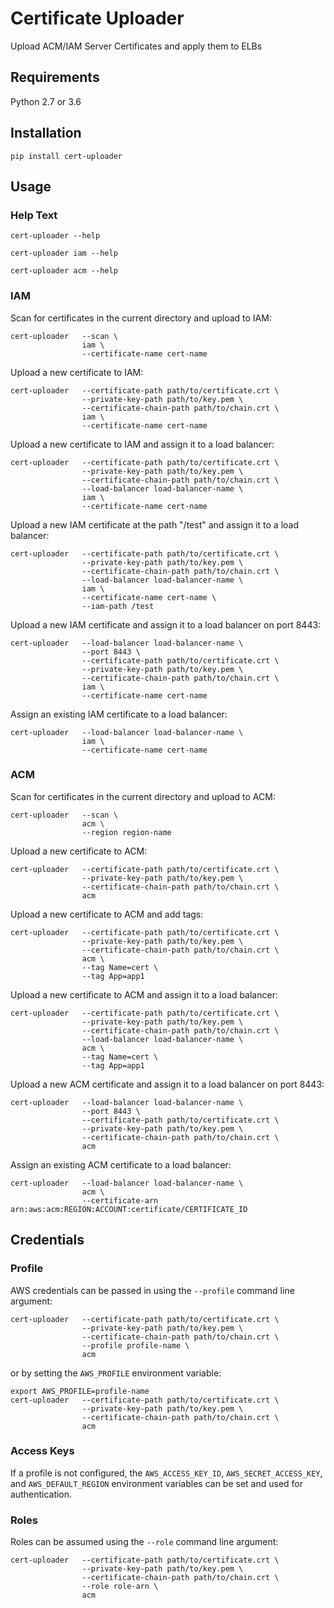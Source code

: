 # Certificate Uploader

Upload ACM/IAM Server Certificates and apply them to ELBs


## Requirements
Python 2.7 or 3.6

## Installation
```
pip install cert-uploader
```

## Usage

### Help Text

```
cert-uploader --help

cert-uploader iam --help

cert-uploader acm --help
```

### IAM

Scan for certificates in the current directory and upload to IAM:
```
cert-uploader   --scan \
                iam \
                --certificate-name cert-name
```

Upload a new certificate to IAM:
```
cert-uploader   --certificate-path path/to/certificate.crt \
                --private-key-path path/to/key.pem \
                --certificate-chain-path path/to/chain.crt \
                iam \
                --certificate-name cert-name
```

Upload a new certificate to IAM and assign it to a load balancer:
```
cert-uploader   --certificate-path path/to/certificate.crt \
                --private-key-path path/to/key.pem \
                --certificate-chain-path path/to/chain.crt \
                --load-balancer load-balancer-name \
                iam \
                --certificate-name cert-name
```

Upload a new IAM certificate at the path "/test" and assign it to a load balancer:
```
cert-uploader   --certificate-path path/to/certificate.crt \
                --private-key-path path/to/key.pem \
                --certificate-chain-path path/to/chain.crt \
                --load-balancer load-balancer-name \
                iam \
                --certificate-name cert-name \
                --iam-path /test
```

Upload a new IAM certificate and assign it to a load balancer on port 8443:
```
cert-uploader   --load-balancer load-balancer-name \
                --port 8443 \
                --certificate-path path/to/certificate.crt \
                --private-key-path path/to/key.pem \
                --certificate-chain-path path/to/chain.crt \
                iam \
                --certificate-name cert-name
```

Assign an existing IAM certificate to a load balancer:
```
cert-uploader   --load-balancer load-balancer-name \
                iam \
                --certificate-name cert-name
```

### ACM

Scan for certificates in the current directory and upload to ACM:
```
cert-uploader   --scan \
                acm \
                --region region-name
```

Upload a new certificate to ACM:
```
cert-uploader   --certificate-path path/to/certificate.crt \
                --private-key-path path/to/key.pem \
                --certificate-chain-path path/to/chain.crt \
                acm
```

Upload a new certificate to ACM and add tags:
```
cert-uploader   --certificate-path path/to/certificate.crt \
                --private-key-path path/to/key.pem \
                --certificate-chain-path path/to/chain.crt \
                acm \
                --tag Name=cert \
                --tag App=app1
```

Upload a new certificate to ACM and assign it to a load balancer:
```
cert-uploader   --certificate-path path/to/certificate.crt \
                --private-key-path path/to/key.pem \
                --certificate-chain-path path/to/chain.crt \
                --load-balancer load-balancer-name \
                acm \
                --tag Name=cert \
                --tag App=app1
```

Upload a new ACM certificate and assign it to a load balancer on port 8443:
```
cert-uploader   --load-balancer load-balancer-name \
                --port 8443 \
                --certificate-path path/to/certificate.crt \
                --private-key-path path/to/key.pem \
                --certificate-chain-path path/to/chain.crt \
                acm
```

Assign an existing ACM certificate to a load balancer:
```
cert-uploader   --load-balancer load-balancer-name \
                acm \
                --certificate-arn arn:aws:acm:REGION:ACCOUNT:certificate/CERTIFICATE_ID
```

## Credentials

### Profile

AWS credentials can be passed in using the `--profile` command line argument:

```
cert-uploader   --certificate-path path/to/certificate.crt \
                --private-key-path path/to/key.pem \
                --certificate-chain-path path/to/chain.crt \
                --profile profile-name \
                acm
```

or by setting the `AWS_PROFILE` environment variable:

```
export AWS_PROFILE=profile-name
cert-uploader   --certificate-path path/to/certificate.crt \
                --private-key-path path/to/key.pem \
                --certificate-chain-path path/to/chain.crt \
                acm
```

### Access Keys

If a profile is not configured, the `AWS_ACCESS_KEY_ID`, `AWS_SECRET_ACCESS_KEY`, and `AWS_DEFAULT_REGION`
environment variables can be set and used for authentication.

### Roles

Roles can be assumed using the `--role` command line argument:

```
cert-uploader   --certificate-path path/to/certificate.crt \
                --private-key-path path/to/key.pem \
                --certificate-chain-path path/to/chain.crt \
                --role role-arn \
                acm
```
